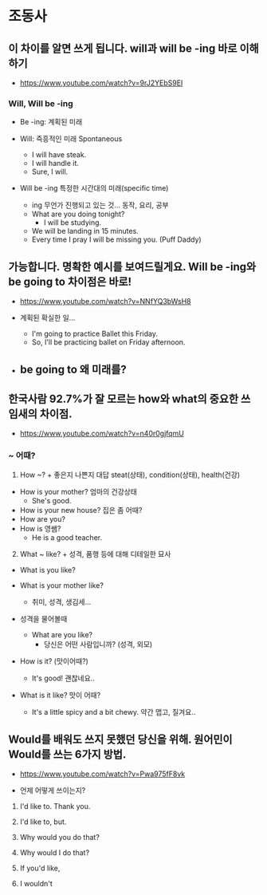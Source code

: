 # 조동사

## 이 차이를 알면 쓰게 됩니다. will과 will be -ing 바로 이해하기
* https://www.youtube.com/watch?v=9rJ2YEbS9EI

### Will, Will be -ing
* Be -ing: 계획된 미래
* Will: 즉흥적인 미래 Spontaneous
  - I will have steak.
  - I will handle it.
  - Sure, I will.
  
* Will be -ing 특정한 시간대의 미래(specific time)
  - ing 무언가 진행되고 있는 것... 동작, 요리, 공부
  - What are you doing tonight?
    - I will be studying.
  - We will be landing in 15 minutes.
  - Every time I pray I will be missing you. (Puff Daddy)


## 가능합니다. 명확한 예시를 보여드릴게요. Will be -ing와 be going to 차이점은 바로!
* https://www.youtube.com/watch?v=NNfYQ3bWsH8

* 계획된 확실한 일...
  - I'm going to practice Ballet this Friday.
  - So, l'll be practicing ballet on Friday afternoon.

* be going to 왜 미래를?
  - 

## 한국사람 92.7%가 잘 모르는 how와 what의 중요한 쓰임새의 차이점.
* https://www.youtube.com/watch?v=n40r0gjfqmU

### ~ 어때?

1. How ~? + 좋은지 나쁜지 대답 steat(상태), condition(상태), health(건강)
- How is your mother? 엄마의 건강상태
  - She's good.
- How is your new house? 집은 좀 어때?
- How are you?
- How is 영쌤?
  - He is a good teacher.

2. What  ~ like? + 성격, 품행 등에 대해 디테일한 묘사
* What is you like?
* What is your mother like?
  - 취미, 성격, 생김세...
  
* 성격을 물어볼때
  - What are you like? 
    - 당신은 어떤 사람입니까? (성격, 외모)
    
* How is it? (맛이어때?)
  - It's good! 괜찮네요..
  
* What is it like? 맛이 어때?
  - It's a little spicy and a bit chewy. 약간 맵고, 질겨요..
  



## Would를 배워도 쓰지 못했던 당신을 위해. 원어민이 Would를 쓰는 6가지 방법.
* https://www.youtube.com/watch?v=Pwa975fF8vk

* 언제 어떻게 쓰이는지?

1. I'd like to. Thank you.

2. I'd like to, but.

3. Why would you do that?

4. Why would I do that?

5. If you'd like,

6. I wouldn't




